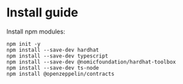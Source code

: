 # Install guide

Install npm modules:

```shell
npm init -y
npm install --save-dev hardhat
npm install --save-dev typescript  
npm install --save-dev @nomicfoundation/hardhat-toolbox
npm install --save-dev ts-node    
npm install @openzeppelin/contracts      
```

